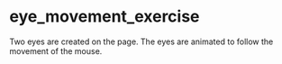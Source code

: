 # eye_movement_exercise
Two eyes are created on the page. The eyes are animated to follow the movement of the mouse.
